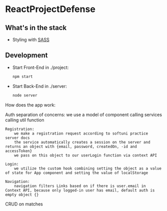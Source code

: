 # ReactProjectDefense

## What's in the stack

- Styling with [SASS](https://sass-lang.com/)


## Development

- Start Front-End in ./project:

  ```sh
  npm start
  ```
- Start Back-End in ./server:

  ```sh
  node server
  ```



How does the app work:

Auth
    separation of concerns:
        we use a model of component calling services calling util function

    Registration: 
        we make a registration request according to softuni practice server docs
        the service automatically creates a session on the server and returns an object with {email, password, createdOn, -id and accessToken}
        we pass on this object to our userLogin function via context API
    
    Login:
        we utilize the custom hook combining setting the object as a value of state for App component and setting the value of localStorage

    Navigation:
        navigation filters Links based on if there is user.email in Context API, because only logged-in user has email, default auth is empty object {}

    
CRUD on matches